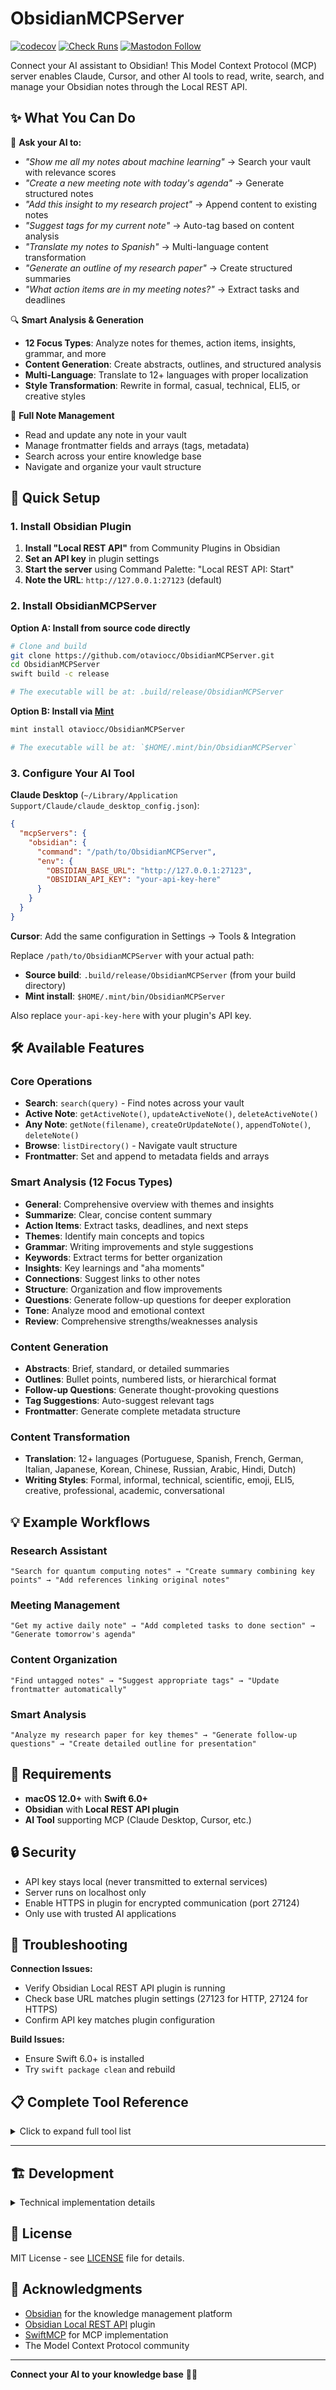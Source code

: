 # ObsidianMCPServer

[![codecov](https://codecov.io/github/otaviocc/ObsidianMCPServer/graph/badge.svg?token=684ATBMZH4)](https://codecov.io/github/otaviocc/ObsidianMCPServer)
[![Check Runs](https://img.shields.io/github/check-runs/otaviocc/ObsidianMCPServer/main)](https://github.com/otaviocc/ObsidianMCPServer/actions?query=branch%3Amain)
[![Mastodon Follow](https://img.shields.io/mastodon/follow/109580944375344260?domain=social.lol&style=flat)](https://social.lol/@otaviocc)

Connect your AI assistant to Obsidian! This Model Context Protocol (MCP) server enables Claude, Cursor, and other AI tools to read, write, search, and manage your Obsidian notes through the Local REST API.

## ✨ What You Can Do

🤖 **Ask your AI to:**
- *"Show me all my notes about machine learning"* → Search your vault with relevance scores
- *"Create a new meeting note with today's agenda"* → Generate structured notes
- *"Add this insight to my research project"* → Append content to existing notes
- *"Suggest tags for my current note"* → Auto-tag based on content analysis
- *"Translate my notes to Spanish"* → Multi-language content transformation
- *"Generate an outline of my research paper"* → Create structured summaries
- *"What action items are in my meeting notes?"* → Extract tasks and deadlines

🔍 **Smart Analysis & Generation**
- **12 Focus Types**: Analyze notes for themes, action items, insights, grammar, and more
- **Content Generation**: Create abstracts, outlines, and structured analysis
- **Multi-Language**: Translate to 12+ languages with proper localization
- **Style Transformation**: Rewrite in formal, casual, technical, ELI5, or creative styles

📝 **Full Note Management**
- Read and update any note in your vault
- Manage frontmatter fields and arrays (tags, metadata)
- Search across your entire knowledge base
- Navigate and organize your vault structure

## 🚀 Quick Setup

### 1. Install Obsidian Plugin

1. **Install "Local REST API"** from Community Plugins in Obsidian
2. **Set an API key** in plugin settings
3. **Start the server** using Command Palette: "Local REST API: Start"
4. **Note the URL**: `http://127.0.0.1:27123` (default)

### 2. Install ObsidianMCPServer

**Option A: Install from source code directly**

```bash
# Clone and build
git clone https://github.com/otaviocc/ObsidianMCPServer.git
cd ObsidianMCPServer
swift build -c release

# The executable will be at: .build/release/ObsidianMCPServer
```

**Option B: Install via [Mint](https://github.com/yonaskolb/Mint)**

```bash
mint install otaviocc/ObsidianMCPServer

# The executable will be at: `$HOME/.mint/bin/ObsidianMCPServer`
```

### 3. Configure Your AI Tool

**Claude Desktop** (`~/Library/Application Support/Claude/claude_desktop_config.json`):
```json
{
  "mcpServers": {
    "obsidian": {
      "command": "/path/to/ObsidianMCPServer",
      "env": {
        "OBSIDIAN_BASE_URL": "http://127.0.0.1:27123",
        "OBSIDIAN_API_KEY": "your-api-key-here"
      }
    }
  }
}
```

**Cursor**: Add the same configuration in Settings → Tools & Integration

Replace `/path/to/ObsidianMCPServer` with your actual path:
- **Source build**: `.build/release/ObsidianMCPServer` (from your build directory)
- **Mint install**: `$HOME/.mint/bin/ObsidianMCPServer`

Also replace `your-api-key-here` with your plugin's API key.

## 🛠️ Available Features

### Core Operations
- **Search**: `search(query)` - Find notes across your vault
- **Active Note**: `getActiveNote()`, `updateActiveNote()`, `deleteActiveNote()`
- **Any Note**: `getNote(filename)`, `createOrUpdateNote()`, `appendToNote()`, `deleteNote()`
- **Browse**: `listDirectory()` - Navigate vault structure
- **Frontmatter**: Set and append to metadata fields and arrays

### Smart Analysis (12 Focus Types)
- **General**: Comprehensive overview with themes and insights
- **Summarize**: Clear, concise content summary
- **Action Items**: Extract tasks, deadlines, and next steps
- **Themes**: Identify main concepts and topics
- **Grammar**: Writing improvements and style suggestions
- **Keywords**: Extract terms for better organization
- **Insights**: Key learnings and "aha moments"
- **Connections**: Suggest links to other notes
- **Structure**: Organization and flow improvements
- **Questions**: Generate follow-up questions for deeper exploration
- **Tone**: Analyze mood and emotional context
- **Review**: Comprehensive strengths/weaknesses analysis

### Content Generation
- **Abstracts**: Brief, standard, or detailed summaries
- **Outlines**: Bullet points, numbered lists, or hierarchical format
- **Follow-up Questions**: Generate thought-provoking questions
- **Tag Suggestions**: Auto-suggest relevant tags
- **Frontmatter**: Generate complete metadata structure

### Content Transformation
- **Translation**: 12+ languages (Portuguese, Spanish, French, German, Italian, Japanese, Korean, Chinese, Russian, Arabic, Hindi, Dutch)
- **Writing Styles**: Formal, informal, technical, scientific, emoji, ELI5, creative, professional, academic, conversational

## 💡 Example Workflows

### Research Assistant
```
"Search for quantum computing notes" → "Create summary combining key points" → "Add references linking original notes"
```

### Meeting Management
```
"Get my active daily note" → "Add completed tasks to done section" → "Generate tomorrow's agenda"
```

### Content Organization
```
"Find untagged notes" → "Suggest appropriate tags" → "Update frontmatter automatically"
```

### Smart Analysis
```
"Analyze my research paper for key themes" → "Generate follow-up questions" → "Create detailed outline for presentation"
```

## 🔧 Requirements

- **macOS 12.0+** with **Swift 6.0+**
- **Obsidian** with **Local REST API plugin**
- **AI Tool** supporting MCP (Claude Desktop, Cursor, etc.)

## 🔒 Security

- API key stays local (never transmitted to external services)
- Server runs on localhost only
- Enable HTTPS in plugin for encrypted communication (port 27124)
- Only use with trusted AI applications

## 🐛 Troubleshooting

**Connection Issues:**
- Verify Obsidian Local REST API plugin is running
- Check base URL matches plugin settings (27123 for HTTP, 27124 for HTTPS)
- Confirm API key matches plugin configuration

**Build Issues:**
- Ensure Swift 6.0+ is installed
- Try `swift package clean` and rebuild

## 📋 Complete Tool Reference

<details>
<summary>Click to expand full tool list</summary>

### Server Information
- `getServerInfo()` - Get Obsidian server details

### Active Note Operations
- `getActiveNote()` - Get currently active note
- `updateActiveNote(content)` - Replace active note content
- `deleteActiveNote()` - Delete active note
- `setActiveNoteFrontmatterString(key, value)` - Set frontmatter field
- `appendToActiveNoteFrontmatterString(key, value)` - Append to frontmatter field
- `setActiveNoteFrontmatterArray(key, values)` - Set frontmatter array
- `appendToActiveNoteFrontmatterArray(key, values)` - Append to frontmatter array

### Vault Note Operations
- `getNote(filename)` - Get any note by filename
- `createOrUpdateNote(filename, content)` - Create or update note
- `appendToNote(filename, content)` - Append to existing note
- `deleteNote(filename)` - Delete specific note
- `setNoteFrontmatterString(filename, key, value)` - Set frontmatter field
- `appendToNoteFrontmatterString(filename, key, value)` - Append to frontmatter field
- `setNoteFrontmatterArray(filename, key, values)` - Set frontmatter array
- `appendToNoteFrontmatterArray(filename, key, values)` - Append to frontmatter array

### Directory & Search
- `listDirectory(directory)` - List vault contents
- `search(query)` - Search entire vault

### Analysis & Enhancement Prompts
- `summarizeNote(filename, focus)` - Analyze with 12 focus types
- `analyzeActiveNote(focus)` - Analyze current note
- `generateFollowUpQuestions(filename, questionCount)` - Create exploration questions
- `suggestTags(filename, maxTags)` - Auto-suggest tags
- `generateFrontmatter(filename)` - Generate metadata structure
- `suggestActiveNoteTags(maxTags)` - Tag suggestions for active note
- `extractMetadata(filename)` - Extract structured data

### Content Generation Prompts
- `generateActiveNoteAbstract(length)` - Create summaries (brief/standard/detailed)
- `generateActiveNoteOutline(style)` - Create outlines (bullets/numbered/hierarchical)

### Content Transformation Prompts
- `rewriteActiveNote(style)` - Transform writing style
- `translateActiveNote(language)` - Translate to other languages

### Enum Discovery (MCP Resources)
- `obsidian://enums` - List all available enum types
- `obsidian://enums/language` - Translation languages
- `obsidian://enums/writing-style` - Writing styles
- `obsidian://enums/analysis-focus` - Analysis focus types
- `obsidian://enums/abstract-length` - Summary lengths
- `obsidian://enums/outline-style` - Outline formats

</details>

---

## 🏗️ Development

<details>
<summary>Technical implementation details</summary>

### Project Structure
```
Sources/
├── ObsidianMCPServer/          # Main MCP server
├── ObsidianModels/             # Enum definitions
├── ObsidianPrompt/             # Prompt generation
├── ObsidianResource/           # Enum discovery
├── ObsidianRepository/         # Data access
└── ObsidianNetworking/         # HTTP client
```

### Key Dependencies
- **[SwiftMCP](https://github.com/Cocoanetics/SwiftMCP)** - MCP implementation
- **[MicroClient](https://github.com/otaviocc/MicroClient)** - HTTP networking
- **ArgumentParser** - CLI interface

### Building & Testing
```bash
# Development build
swift build

# Run tests (190+ test cases)
swift test

# Release build
swift build -c release
```

### Contributing
1. Fork the repository
2. Create feature branch: `git checkout -b feature/amazing-feature`
3. Add tests for new functionality
4. Ensure all tests pass: `swift test`
5. Submit Pull Request

</details>

## 📄 License

MIT License - see [LICENSE](LICENSE) file for details.

## 🙏 Acknowledgments

- [Obsidian](https://obsidian.md) for the knowledge management platform
- [Obsidian Local REST API](https://github.com/coddingtonbear/obsidian-local-rest-api) plugin
- [SwiftMCP](https://github.com/Cocoanetics/SwiftMCP) for MCP implementation
- The Model Context Protocol community

---

**Connect your AI to your knowledge base** 🧠✨
